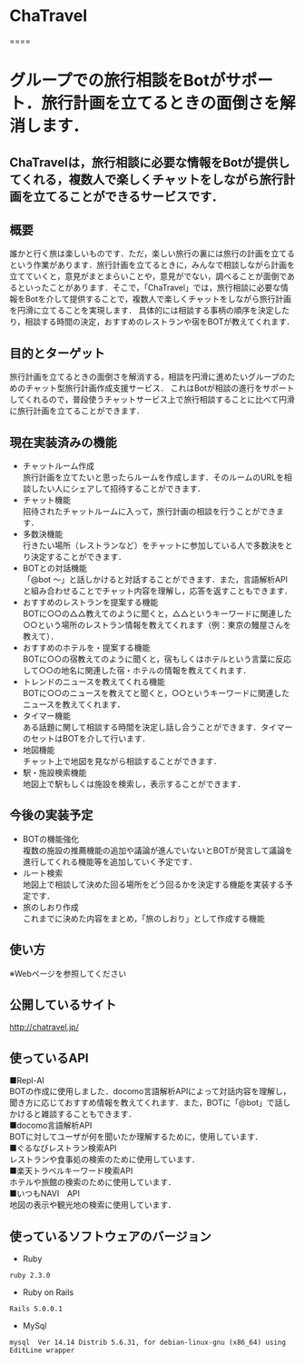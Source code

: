 # ChaTravel
====

# グループでの旅行相談をBotがサポート．旅行計画を立てるときの面倒さを解消します．
## ChaTravelは，旅行相談に必要な情報をBotが提供してくれる，複数人で楽しくチャットをしながら旅行計画を立てることができるサービスです．


## 概要
誰かと行く旅は楽しいものです．ただ，楽しい旅行の裏には旅行の計画を立てるという作業があります．旅行計画を立てるときに，みんなで相談しながら計画を立てていくと，意見がまとまらいことや，意見がでない，調べることが面倒であるといったことがあります．そこで，「ChaTravel」では，旅行相談に必要な情報をBotを介して提供することで，複数人で楽しくチャットをしながら旅行計画を円滑に立てることを実現します．
具体的には相談する事柄の順序を決定したり，相談する時間の決定，おすすめのレストランや宿をBOTが教えてくれます．

## 目的とターゲット
旅行計画を立てるときの面倒さを解消する​，相談を円滑に進めたいグループのための​チャット型旅行計画作成支援サービス．
これはBotが相談の進行をサポートしてくれるので​，普段使うチャットサービス上で​旅行相談することに比べて​円滑に旅行計画を立てることができます．

## 現在実装済みの機能
* チャットルーム作成  
旅行計画を立てたいと思ったらルームを作成します．そのルームのURLを相談したい人にシェアして招待することができます．
* チャット機能  
招待されたチャットルームに入って，旅行計画の相談を行うことができます．
* 多数決機能  
行きたい場所（レストランなど）をチャットに参加している人で多数決をとり決定することができます．
* BOTとの対話機能  
「@bot ～」と話しかけると対話することができます．また，言語解析APIと組み合わせることでチャット内容を理解し，応答を返すこともできます．
* おすすめのレストランを提案する機能  
BOTに○○の△△教えてのように聞くと，△△というキーワードに関連した○○という場所のレストラン情報を教えてくれます（例：東京の鰻屋さんを教えて）．
* おすすめのホテルを・提案する機能  
BOTに○○の宿教えてのように聞くと，宿もしくはホテルという言葉に反応して○○の地名に関連した宿・ホテルの情報を教えてくれます．
* トレンドのニュースを教えてくれる機能  
BOTに○○のニュースを教えてと聞くと，○○というキーワードに関連したニュースを教えてくれます．
* タイマー機能  
ある話題に関して相談する時間を決定し話し合うことができます．タイマーのセットはBOTを介して行います．
* 地図機能  
チャット上で地図を見ながら相談することができます．
* 駅・施設検索機能  
地図上で駅もしくは施設を検索し，表示することができます．

## 今後の実装予定
* BOTの機能強化  
複数の施設の推薦機能の追加や議論が進んでいないとBOTが発言して議論を進行してくれる機能等を追加していく予定です．
* ルート検索  
地図上で相談して決めた回る場所をどう回るかを決定する機能を実装する予定です．
* 旅のしおり作成  
これまでに決めた内容をまとめ，「旅のしおり」として作成する機能

## 使い方
※Webページを参照してください

## 公開しているサイト
http://chatravel.jp/

## 使っているAPI
■Repl-AI  
BOTの作成に使用しました．docomo言語解析APIによって対話内容を理解し，聞き方に応じておすすめ情報を教えてくれます．また，BOTに「@bot」で話しかけると雑談することもできます．  
■docomo言語解析API  
BOTに対してユーザが何を聞いたか理解するために，使用しています．  
■ぐるなびレストラン検索API  
レストランや食事処の検索のために使用しています．  
■楽天トラベルキーワード検索API  
ホテルや旅館の検索のために使用しています．  
■いつもNAVI　API  
地図の表示や観光地の検索に使用しています．  

## 使っているソフトウェアのバージョン

* Ruby
```
ruby 2.3.0
```
* Ruby on Rails
```
Rails 5.0.0.1
```
* MySql
```
mysql  Ver 14.14 Distrib 5.6.31, for debian-linux-gnu (x86_64) using  EditLine wrapper
```


